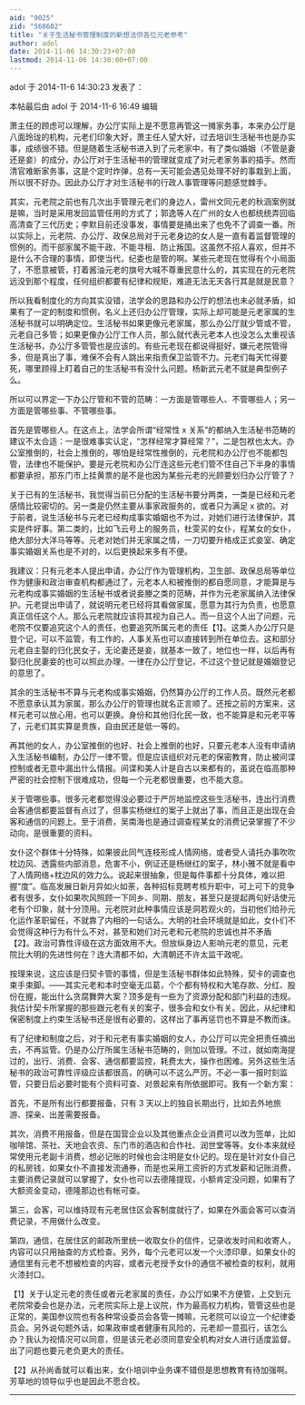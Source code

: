 ```yaml
---
aid: "9025"
zid: "568602"
title: "关于生活秘书管理制度的新想法供各位元老参考"
author: adol
date: 2014-11-06 14:30:23+07:00
lastmod: 2014-11-06 14:30:00+07:00
---
```


adol 于 2014-11-6 14:30:23 发表了：

本帖最后由 adol 于 2014-11-6 16:49 编辑

萧主任的顾虑可以理解，办公厅实际上是不愿意再管这一摊家务事，本来办公厅是八面玲珑的机构，元老们印象大好，萧主任人望大好，过去培训生活秘书也是办实事，成绩很不错。但是随着生活秘书进入到了元老家中，有了类似婚姻（不管是妻还是妾）的成分，办公厅对于生活秘书的管理就变成了对元老家务事的插手。然而清官难断家务事，这是个定时炸弹，总有一天可能会遇见处理不好的事栽到上面，所以很不好办。因此办公厅才对生活秘书的行政人事管理等问题感觉棘手。

其实，元老院之前也有几次出手管理元老们的身边人，雷州文同元老的秋涵案例就是嘛，当时是采用发回监管任用的方式了；郭逸等人在广州的女人也都统统弄回临高清查了三代历史；李默目前还没事发，事情要是捅出来了也免不了调查一番。所以实际上，元老院、办公厅、政保总局对于元老身边的女人是一直有着监督管理的惯例的。而干部家属不能干政、不能寻租、防止叛国。这虽然不招人喜欢，但并不是什么不合理的事情，即使当代，纪委也是管的啊。某些元老现在觉得有个小局面了，不愿意被管，打着酱油元老的旗号大喊不尊重民意什么的，其实现在的元老院远没到那个程度，任何组织都要有纪律和规矩，难道无法无天各行其是就是民意？

所以我看制度化的方向其实没错，法学会的思路和办公厅的想法也未必就矛盾，如果有了一定的制度和惯例，名义上还归办公厅管理，实际上却可能是元老家属的生活秘书就可以明确定位。生活秘书如果更像元老家属，那么办公厅就少管或不管，元老自己多管；如果更像办公厅工作人员，那么就代表元老本人也没怎么太重视该生活秘书，办公厅多管管也是应该的。有些元老现在都说得挺好，嫌元老院管得多，但是真出了事，难保不会有人跳出来指责保卫监管不力。元老们每天忙得要死，哪里顾得上盯着自己的生活秘书有没什么问题。杨新武元老不就是典型例子么。

所以可以界定一下办公厅管和不管的范畴：一方面是管哪些人、不管哪些人；另一方面是管哪些事、不管哪些事。

首先是管哪些人。在这点上，法学会所谓“经常性 x 关系”的都纳入生活秘书范畴的建议不太合适：一是很难事实认定，“怎样经常才算经常？”，二是包袱也太大。办公室推倒的，社会上推倒的，哪怕是经常性推倒的，元老院和办公厅也不能都包管，法律也不能保护。要是元老院和办公厅连这些元老们管不住自己下半身的事情都要承担，那东门市上挂黄票的是不是也因为某些元老的光顾要划归办公厅管了？

关于已有的生活秘书，我觉得当前已分配的生活秘书要分两类，一类是已经和元老感情比较密切的。另一类是仍然主要从事家政服务的，或者只为满足 x 欲的。对于前者，说生活秘书与元老已经构成事实婚姻也不为过，对她们进行法律保护，其实是件好事。第二类的，比如飞云号上的服务员，杜雯买的女仆，程某女的女仆，绝大部分大洋马等等。元老对她们并无家属之情，一刀切要升格成正式妾室、确定事实婚姻关系也是不对的，以后更换起来多有不便。

我建议：只有元老本人提出申请，办公厅作为管理机构，卫生部、政保总局等单位作为健康和政治审查机构都通过了，元老本人和被推倒的都自愿同意，才能算是与元老构成事实婚姻的生活秘书或者说妾媵之类的范畴，并作为元老家属纳入法律保护。元老提出申请了，就说明元老已经将其看做家属，愿意为其行为负责，也愿意真正信任这个人。那么元老院就应该将其视为自己人。而一旦这个人出了问题，元老院不仅要追究这个人的责任，也要追究所属元老的责任【1】。这类人办公厅只是登个记，可以不监管，有工作的，人事关系也可以直接转到所在单位去。这和部分元老自主娶的归化民女子，无论妻还是妾，就基本一致了，地位也一样，以后再有娶归化民妻妾的也可以照此办理，一律在办公厅登记，不过这个登记就是婚姻登记的意思了。

其余的生活秘书不算与元老构成事实婚姻，仍然算办公厅的工作人员。既然元老都不愿意承认其为家属，那么办公厅的管理也就名正言顺了。还按之前的方案来，这样元老可以放心用，也可以更换。身份和其他归化民一致，也不能算是和元老平等了，元老们其实算是贵族，自由民还是低一等的。

再其他的女人，办公室推倒的也好、社会上推倒的也好，只要元老本人没有申请纳入生活秘书编制，办公厅一律不管。但是应该组织对元老的保密教育，防止被间谍控制或者无意中漏出什么情报。间谍和美人计是自古以来都有的，虽说在临高那种严密的社会控制下很难成功，但每一个元老都很重要，也不能大意。

关于管哪些事。很多元老都觉得没必要过于严厉地监控这些生活秘书，连出行消费会客通信都要监督有点过了，但事实杨继红的案子上就出了事，而且正是出现在会客和通信的问题上。至于消费，吴南海也是通过调查程某女的消费记录掌握了不少动向，是很重要的资料。

女仆这个群体十分特殊，如果彼此同气连枝形成人情网络，或者受人请托办事吹吹枕边风、透露些内部消息，危害不小，例证还是杨继红的案子，林小雅不就是看中了人情网络+枕边风的效力么。说起来很抽象，但是每件事都十分具体，难以把握“度”。临高发展日新月异如火如荼，各种招标竞聘考核升职中，可上可下的竞争者有很多，女仆如果吹风照顾一下同乡、同期、朋友，甚至只是提起两句好话使元老有个印象，就十分顶用。元老院对此种事情应该是洞若观火的，当初他们给孙元化运作革职留任，不就靠了内相的一句话么。大明的社会环境就是如此，女仆们不会觉得这种行为有什么不对，甚至和她们对元老和元老院的忠诚也并不矛盾【2】。政治可靠性评级在这方面效用不大。但放纵身边人影响元老的意见，元老院比大明的先进性何在？连大清都不如，大清朝还不许太监干政呢。

按理来说，这应该是归契卡管的事情，但是生活秘书群体如此特殊，契卡的调查也束手束脚。——其实元老和本时空毫无瓜葛，个个都有特权和大笔存款、分红、股份在握，能出什么贪腐舞弊大案？顶多是有一些为了资源分配和部门利益的违规。我估计契卡所掌握的那些跟元老有关的案子，很多会和女仆有关。因此，从纪律和保密制度上约束生活秘书还是很有必要的，这样出了事再惩罚也不算是不教而诛。

有了纪律和制度之后，对于和元老有事实婚姻的女人，办公厅可以完全把责任摘出去，不再监管。仍是办公厅所属生活秘书范畴的，则加以管理。不过，就如南海提过的，出行、消费、会客、通信都要监控，耗费太大，操作也困难。另外这些生活秘书的政治可靠性评级应该都很高，的确可以不这么严厉。不必一事一报时刻监管，只要日后必要时能有个资料可查、对景起来有所依据即可。我有一个新方案：

首先，不是所有出行都要报备，只有 3 天以上的独自长期出行，比如去外地旅游、探亲、出差需要报备。

其次，消费不用报备，但是在国营企业以及其他重点企业消费可以改为签单，比如咖啡馆、茶社、天地会农资、东门市的酒店和合作社、润世堂等等。女仆本来就经常使用元老副卡消费，想必记账的时候也会注明是女仆记的。现在是针对女仆自己的私房钱，如果女仆不直接发流通券，而是也采用工资折的方式发薪和记账消费，主要消费记录就可以掌握了，女仆也可以去德隆提现，小额肯定没问题，如果有了大额资金变动，德隆那边也有帐可查。

第三，会客，可以维持现有元老居住区会客制度就行了，如果在外面会客可以查消费记录，不用做什么改变。

第四，通信，在居住区的邮政所里统一收取女仆的信件，记录收发时间和收寄人，内容可以只用抽查的方式检查。另外，每个元老可以发一个火漆印章，如果女仆的通信里有元老不想被检查的内容，或者元老授予女仆的通信不被检查的权利，就用火漆封口。

【1】关于认定元老的责任或者元老家属的责任，办公厅如果不方便管，上交到元老院常委会也是办法，元老院实际上是上议院，作为最高权力机构，管管这些也是正常的，美国参议院也有各种常设委员会各管一摊嘛，元老院可以设立一个纪律委员会。另外说句题外话，如果政审或者健康有风险的，元老却一意孤行，该怎么办？我认为视情况可以同意，但是该元老必须同意安全机构对女人进行适度监督。出了问题也要元老负更大的责任。

【2】从孙尚香就可以看出来，女仆培训中业务课不错但是思想教育有待加强啊。芳草地的领导似乎也是因此不愿合校。

---

